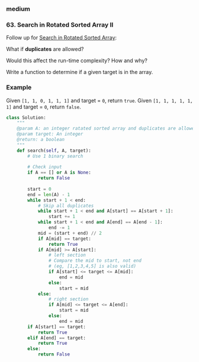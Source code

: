 ### medium

### 63. Search in Rotated Sorted Array II

Follow up for [Search in Rotated Sorted Array](http://www.lintcode.com/problem/search-in-rotated-sorted-array/):

What if **duplicates** are allowed?

Would this affect the run-time complexity? How and why?

Write a function to determine if a given target is in the array.

### Example

Given `[1, 1, 0, 1, 1, 1]` and target = `0`, return `true`.
Given `[1, 1, 1, 1, 1, 1]` and target = `0`, return `false`.

```python
class Solution:
    """
    @param A: an integer ratated sorted array and duplicates are allowed
    @param target: An integer
    @return: a boolean 
    """
    def search(self, A, target):
        # Use 1 binary search
        
        # Check input
        if A == [] or A is None:
            return False
        
        start = 0
        end = len(A) - 1
        while start + 1 < end:
            # Skip all duplicates
            while start + 1 < end and A[start] == A[start + 1]:
                start += 1
            while start + 1 < end and A[end] == A[end - 1]:
                end -= 1
            mid = (start + end) // 2
            if A[mid] == target:
                return True
            if A[mid] >= A[start]:
                # left section
                # Compare the mid to start, not end
                # (eg, [1,2,3,4,5] is also valid)
                if A[start] <= target <= A[mid]:
                    end = mid
                else:
                    start = mid
            else:
                # right section
                if A[mid] <= target <= A[end]:
                    start = mid
                else:
                    end = mid
        if A[start] == target:
            return True
        elif A[end] == target:
            return True
        else:
            return False
                
```

